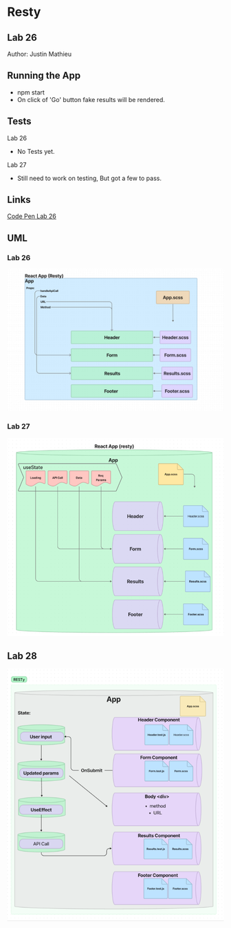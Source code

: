 # **Resty**

## **Lab 26**

Author: Justin Mathieu

## **Running the App**

- npm start
- On click of 'Go' button fake results will be rendered.

## **Tests**

Lab 26

- No Tests yet.

Lab 27

- Still need to work on testing, But got a few to pass.

## **Links**

[Code Pen Lab 26](https://codesandbox.io/p/github/Justin-Mathieu/Resty/main?file=%2Fsrc%2FComponents%2FHeader%2Findex.jsx%3A1%2C1&layout=%257B%2522sidebarPanel%2522%253A%2522EXPLORER%2522%252C%2522rootPanelGroup%2522%253A%257B%2522direction%2522%253A%2522horizontal%2522%252C%2522type%2522%253A%2522PANEL_GROUP%2522%252C%2522id%2522%253A%2522ROOT_LAYOUT%2522%252C%2522panels%2522%253A%255B%257B%2522type%2522%253A%2522PANEL_GROUP%2522%252C%2522direction%2522%253A%2522horizontal%2522%252C%2522id%2522%253A%2522EDITOR%2522%252C%2522panels%2522%253A%255B%257B%2522type%2522%253A%2522PANEL_GROUP%2522%252C%2522direction%2522%253A%2522vertical%2522%252C%2522id%2522%253A%2522clj4xidkl00ef356myvplrlwy%2522%252C%2522panels%2522%253A%255B%257B%2522type%2522%253A%2522PANEL%2522%252C%2522panelType%2522%253A%2522TABS%2522%252C%2522id%2522%253A%2522clj4xmgkw01ib356mzzhidrk4%2522%257D%252C%257B%2522type%2522%253A%2522PANEL%2522%252C%2522panelType%2522%253A%2522TABS%2522%252C%2522id%2522%253A%2522clj4xmgkw01ia356mosvkta83%2522%257D%255D%252C%2522sizes%2522%253A%255B50%252C50%255D%257D%255D%252C%2522sizes%2522%253A%255B100%255D%257D%252C%257B%2522type%2522%253A%2522PANEL_GROUP%2522%252C%2522direction%2522%253A%2522horizontal%2522%252C%2522id%2522%253A%2522DEVTOOLS%2522%252C%2522panels%2522%253A%255B%257B%2522type%2522%253A%2522PANEL%2522%252C%2522panelType%2522%253A%2522TABS%2522%252C%2522id%2522%253A%2522clj4xidkl00eg356mjdooqjth%2522%257D%255D%252C%2522sizes%2522%253A%255B100%255D%257D%255D%252C%2522sizes%2522%253A%255B57.12531517076525%252C42.87468482923475%255D%257D%252C%2522tabbedPanels%2522%253A%257B%2522clj4xmgkw01ib356mzzhidrk4%2522%253A%257B%2522id%2522%253A%2522clj4xmgkw01ib356mzzhidrk4%2522%252C%2522activeTabId%2522%253A%2522clj4xqazo00fy356mgr5chh8v%2522%252C%2522tabs%2522%253A%255B%257B%2522type%2522%253A%2522FILE%2522%252C%2522filepath%2522%253A%2522%252Fsrc%252FComponents%252FHeader%252Findex.jsx%2522%252C%2522id%2522%253A%2522clj4xqazo00fy356mgr5chh8v%2522%252C%2522mode%2522%253A%2522temporary%2522%252C%2522state%2522%253A%2522IDLE%2522%257D%255D%257D%252C%2522clj4xidkl00eg356mjdooqjth%2522%253A%257B%2522id%2522%253A%2522clj4xidkl00eg356mjdooqjth%2522%252C%2522activeTabId%2522%253A%2522clj4xo16h00cp356mrtbdrcuj%2522%252C%2522tabs%2522%253A%255B%257B%2522id%2522%253A%2522clj4xo16h00cp356mrtbdrcuj%2522%252C%2522mode%2522%253A%2522permanent%2522%252C%2522type%2522%253A%2522TASK_LOG%2522%252C%2522taskId%2522%253A%2522build%2522%257D%252C%257B%2522type%2522%253A%2522TASK_LOG%2522%252C%2522taskId%2522%253A%2522start%2522%252C%2522id%2522%253A%2522clj4xotng0079356mjb35ti8n%2522%252C%2522mode%2522%253A%2522permanent%2522%257D%252C%257B%2522type%2522%253A%2522TASK_PORT%2522%252C%2522taskId%2522%253A%2522start%2522%252C%2522port%2522%253A3000%252C%2522id%2522%253A%2522clj4xowxn00ci356mpyegwb9g%2522%252C%2522mode%2522%253A%2522permanent%2522%252C%2522path%2522%253A%2522%2522%257D%255D%257D%252C%2522clj4xmgkw01ia356mosvkta83%2522%253A%257B%2522id%2522%253A%2522clj4xmgkw01ia356mosvkta83%2522%252C%2522tabs%2522%253A%255B%255D%257D%257D%252C%2522showDevtools%2522%253Atrue%252C%2522showSidebar%2522%253Atrue%252C%2522sidebarPanelSize%2522%253A10%257D)

## **UML**

### Lab 26

![UML Lab 26](./assets/LAB-26-UML.png)

### Lab 27

![UML Lab 27](./assets/LAB-27.png)

## Lab 28

![UML Lab 28](./assets/LAB-28-UML.png)
